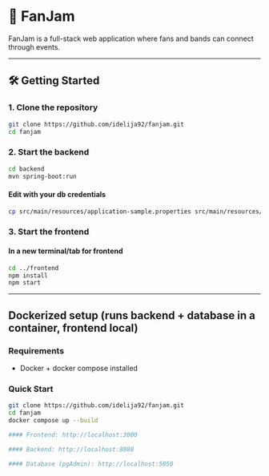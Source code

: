 # 🎸 FanJam

FanJam is a full-stack web application where fans and bands can connect through events.

---

## 🛠️ Getting Started

### 1. Clone the repository

```bash
git clone https://github.com/idelija92/fanjam.git
cd fanjam
```

### 2. Start the backend
```bash
cd backend
mvn spring-boot:run
```
#### Edit with your db credentials
```bash
cp src/main/resources/application-sample.properties src/main/resources/application.properties
```

### 3. Start the frontend
#### In a new terminal/tab for frontend
```bash
cd ../frontend
npm install
npm start
```

---

## Dockerized setup (runs backend + database in a container, frontend local)

### Requirements
- Docker + docker compose installed

### Quick Start
```bash
git clone https://github.com/idelija92/fanjam.git
cd fanjam
docker compose up --build

#### Frontend: http://localhost:3000

#### Backend: http://localhost:8080

#### Database (pgAdmin): http://localhost:5050
